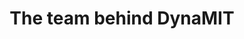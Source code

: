 ---
layout: team
title: The team behind DynaMIT
description: Meet the experts shaping our research
background: /assets/theme/images/NorthernLightISS3.jpg
permalink: /team/
---